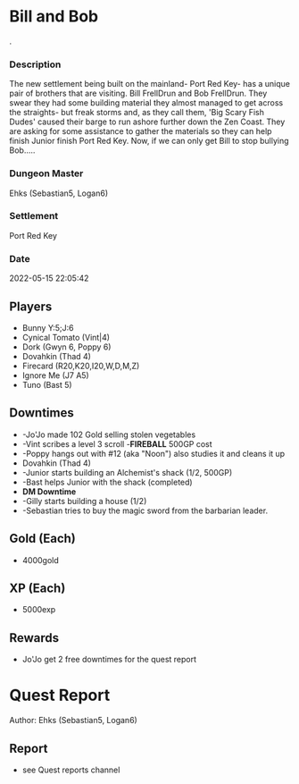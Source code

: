 # Bill and Bob
.
### Description
The new settlement being built on the mainland- Port Red Key- has a unique pair of brothers that are visiting. Bill FrellDrun and Bob FrellDrun. They swear they had some building material they almost managed to get across the straights- but freak storms and, as they call them, 'Big Scary Fish Dudes' caused their barge to run ashore further down the Zen Coast. They are asking for some assistance to gather the materials so they can help finish Junior finish Port Red Key. Now, if we can only get Bill to stop bullying Bob.....
### Dungeon Master
Ehks (Sebastian5, Logan6)
### Settlement
Port Red Key
### Date
2022-05-15 22:05:42
## Players
* Bunny Y:5;J:6
* Cynical Tomato (Vint|4)
* Dork (Gwyn 6, Poppy 6)
* Dovahkin (Thad 4)
* Firecard (R20,K20,I20,W,D,M,Z)
* Ignore Me (J7 A5)
* Tuno (Bast 5)
## Downtimes
* -Jo'Jo made 102 Gold selling stolen vegetables
* -Vint scribes a level 3 scroll -**FIREBALL** 500GP cost
* -Poppy hangs out with #12 (aka "Noon")  also studies it and cleans it up
* Dovahkin (Thad 4)
* -Junior starts building an Alchemist's shack (1/2, 500GP)
* -Bast helps Junior with the shack (completed)
* **DM Downtime**
* -Gilly starts building a house (1/2)
* -Sebastian tries to buy the magic sword from the barbarian leader.
## Gold (Each)
* 4000gold
## XP (Each)
* 5000exp
## Rewards
* Jo'Jo get 2 free downtimes for the quest report
# Quest Report
Author: Ehks (Sebastian5, Logan6)
## Report
* see Quest reports channel